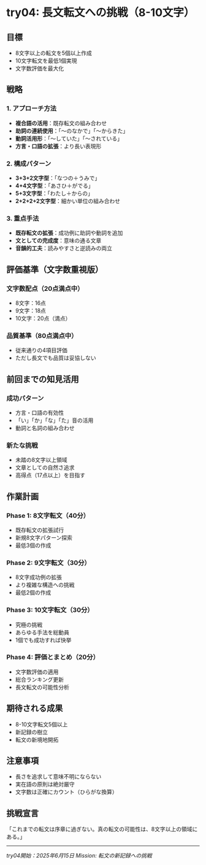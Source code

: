 # try04: 長文転文への挑戦（8-10文字）

## 目標
- 8文字以上の転文を5個以上作成
- 10文字転文を最低1個実現
- 文字数評価を最大化

## 戦略

### 1. アプローチ方法
- **複合語の活用**：既存転文の組み合わせ
- **助詞の連続使用**：「〜のなかで」「〜からきた」
- **動詞活用形**：「〜していた」「〜されている」
- **方言・口語の拡張**：より長い表現形

### 2. 構成パターン
- **3+3+2文字型**：「なつの＋うみで」
- **4+4文字型**：「あさひ＋がでる」
- **5+3文字型**：「わたし＋からの」
- **2+2+2+2文字型**：細かい単位の組み合わせ

### 3. 重点手法
- **既存転文の拡張**：成功例に助詞や動詞を追加
- **文としての完成度**：意味の通る文章
- **音韻的工夫**：読みやすさと逆読みの両立

## 評価基準（文字数重視版）

### 文字数配点（20点満点中）
- 8文字：16点
- 9文字：18点
- 10文字：20点（満点）

### 品質基準（80点満点中）
- 従来通りの4項目評価
- ただし長文でも品質は妥協しない

## 前回までの知見活用

### 成功パターン
- 方言・口語の有効性
- 「い」「か」「な」「た」音の活用
- 動詞と名詞の組み合わせ

### 新たな挑戦
- 未踏の8文字以上領域
- 文章としての自然さ追求
- 高得点（17点以上）を目指す

## 作業計画

### Phase 1: 8文字転文（40分）
- 既存転文の拡張試行
- 新規8文字パターン探索
- 最低3個の作成

### Phase 2: 9文字転文（30分）
- 8文字成功例の拡張
- より複雑な構造への挑戦
- 最低2個の作成

### Phase 3: 10文字転文（30分）
- 究極の挑戦
- あらゆる手法を総動員
- 1個でも成功すれば快挙

### Phase 4: 評価とまとめ（20分）
- 文字数評価の適用
- 総合ランキング更新
- 長文転文の可能性分析

## 期待される成果
- 8-10文字転文5個以上
- 新記録の樹立
- 転文の新境地開拓

## 注意事項
- 長さを追求して意味不明にならない
- 実在語の原則は絶対厳守
- 文字数は正確にカウント（ひらがな換算）

## 挑戦宣言
「これまでの転文は序章に過ぎない。真の転文の可能性は、8文字以上の領域にある。」

---
*try04開始：2025年6月15日*
*Mission: 転文の新記録への挑戦*